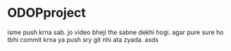 # ODOPproject
isme push krna sab.
jo video bheji the sabne dekhi hogi. 
agar pure sure ho tbhi commit krna ya push sry git nhi ata zyada.
asds